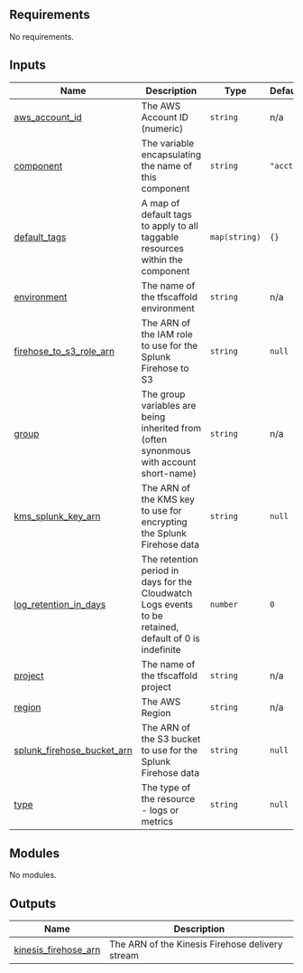 <!-- BEGIN_TF_DOCS -->
<!-- markdownlint-disable -->
<!-- vale off -->

## Requirements

No requirements.
## Inputs

| Name | Description | Type | Default | Required |
|------|-------------|------|---------|:--------:|
| <a name="input_aws_account_id"></a> [aws\_account\_id](#input\_aws\_account\_id) | The AWS Account ID (numeric) | `string` | n/a | yes |
| <a name="input_component"></a> [component](#input\_component) | The variable encapsulating the name of this component | `string` | `"acct"` | no |
| <a name="input_default_tags"></a> [default\_tags](#input\_default\_tags) | A map of default tags to apply to all taggable resources within the component | `map(string)` | `{}` | no |
| <a name="input_environment"></a> [environment](#input\_environment) | The name of the tfscaffold environment | `string` | n/a | yes |
| <a name="input_firehose_to_s3_role_arn"></a> [firehose\_to\_s3\_role\_arn](#input\_firehose\_to\_s3\_role\_arn) | The ARN of the IAM role to use for the Splunk Firehose to S3 | `string` | `null` | no |
| <a name="input_group"></a> [group](#input\_group) | The group variables are being inherited from (often synonmous with account short-name) | `string` | n/a | yes |
| <a name="input_kms_splunk_key_arn"></a> [kms\_splunk\_key\_arn](#input\_kms\_splunk\_key\_arn) | The ARN of the KMS key to use for encrypting the Splunk Firehose data | `string` | `null` | no |
| <a name="input_log_retention_in_days"></a> [log\_retention\_in\_days](#input\_log\_retention\_in\_days) | The retention period in days for the Cloudwatch Logs events to be retained, default of 0 is indefinite | `number` | `0` | no |
| <a name="input_project"></a> [project](#input\_project) | The name of the tfscaffold project | `string` | n/a | yes |
| <a name="input_region"></a> [region](#input\_region) | The AWS Region | `string` | n/a | yes |
| <a name="input_splunk_firehose_bucket_arn"></a> [splunk\_firehose\_bucket\_arn](#input\_splunk\_firehose\_bucket\_arn) | The ARN of the S3 bucket to use for the Splunk Firehose data | `string` | `null` | no |
| <a name="input_type"></a> [type](#input\_type) | The type of the resource - logs or metrics | `string` | `null` | no |
## Modules

No modules.
## Outputs

| Name | Description |
|------|-------------|
| <a name="output_kinesis_firehose_arn"></a> [kinesis\_firehose\_arn](#output\_kinesis\_firehose\_arn) | The ARN of the Kinesis Firehose delivery stream |
<!-- vale on -->
<!-- markdownlint-enable -->
<!-- END_TF_DOCS -->
